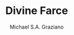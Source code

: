 ---
title: "Divine Farce"
description: ""
cover: "divine-farce.webp"
author: "Michael S.A. Graziano"
tags: ["Fiction", "Satire"]
---
